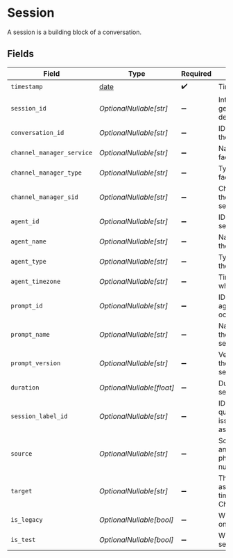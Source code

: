 # Session

A session is a building block of a conversation.


## Fields

| Field                                                                                                                  | Type                                                                                                                   | Required                                                                                                               | Description                                                                                                            | Example                                                                                                                |
| ---------------------------------------------------------------------------------------------------------------------- | ---------------------------------------------------------------------------------------------------------------------- | ---------------------------------------------------------------------------------------------------------------------- | ---------------------------------------------------------------------------------------------------------------------- | ---------------------------------------------------------------------------------------------------------------------- |
| `timestamp`                                                                                                            | [date](https://docs.python.org/3/library/datetime.html#date-objects)                                                   | :heavy_check_mark:                                                                                                     | Timestamp of the session                                                                                               |                                                                                                                        |
| `session_id`                                                                                                           | *OptionalNullable[str]*                                                                                                | :heavy_minus_sign:                                                                                                     | Internal ID of the session, generated based on interaction details                                                     |                                                                                                                        |
| `conversation_id`                                                                                                      | *OptionalNullable[str]*                                                                                                | :heavy_minus_sign:                                                                                                     | ID of the conversation of which the session is a part                                                                  |                                                                                                                        |
| `channel_manager_service`                                                                                              | *OptionalNullable[str]*                                                                                                | :heavy_minus_sign:                                                                                                     | Name of the service used to facilitate the session                                                                     | hedy                                                                                                                   |
| `channel_manager_type`                                                                                                 | *OptionalNullable[str]*                                                                                                | :heavy_minus_sign:                                                                                                     | Type of the service used to facilitate the session                                                                     | voice_sip_v1                                                                                                           |
| `channel_manager_sid`                                                                                                  | *OptionalNullable[str]*                                                                                                | :heavy_minus_sign:                                                                                                     | Channel-manager-side ID of the session (different from session_id)                                                     |                                                                                                                        |
| `agent_id`                                                                                                             | *OptionalNullable[str]*                                                                                                | :heavy_minus_sign:                                                                                                     | ID of the agent with which the session occurred                                                                        |                                                                                                                        |
| `agent_name`                                                                                                           | *OptionalNullable[str]*                                                                                                | :heavy_minus_sign:                                                                                                     | Name of the agent with which the session occurred                                                                      |                                                                                                                        |
| `agent_type`                                                                                                           | *OptionalNullable[str]*                                                                                                | :heavy_minus_sign:                                                                                                     | Type of the agent with which the session occurred                                                                      |                                                                                                                        |
| `agent_timezone`                                                                                                       | *OptionalNullable[str]*                                                                                                | :heavy_minus_sign:                                                                                                     | Timezone of the agent with which the session occurred                                                                  |                                                                                                                        |
| `prompt_id`                                                                                                            | *OptionalNullable[str]*                                                                                                | :heavy_minus_sign:                                                                                                     | ID of the prompt used by the agent with which the session occurred                                                     |                                                                                                                        |
| `prompt_name`                                                                                                          | *OptionalNullable[str]*                                                                                                | :heavy_minus_sign:                                                                                                     | Name of the prompt used by the agent with which the session occurred                                                   |                                                                                                                        |
| `prompt_version`                                                                                                       | *OptionalNullable[str]*                                                                                                | :heavy_minus_sign:                                                                                                     | Version of the prompt used by the agent with which the session occurred                                                |                                                                                                                        |
| `duration`                                                                                                             | *OptionalNullable[float]*                                                                                              | :heavy_minus_sign:                                                                                                     | Duration of the session in seconds                                                                                     |                                                                                                                        |
| `session_label_id`                                                                                                     | *OptionalNullable[str]*                                                                                                | :heavy_minus_sign:                                                                                                     | ID of the label (listing the quality of the session and any issues that occurred) associated with the session          |                                                                                                                        |
| `source`                                                                                                               | *OptionalNullable[str]*                                                                                                | :heavy_minus_sign:                                                                                                     | Source of the session (e.g., for an inbound session, the user's phone number/username/email)                           | +18042221111                                                                                                           |
| `target`                                                                                                               | *OptionalNullable[str]*                                                                                                | :heavy_minus_sign:                                                                                                     | The name of the channel target associated with the agent at the time of the session (see ChannelTargetResponse.target) |                                                                                                                        |
| `is_legacy`                                                                                                            | *OptionalNullable[bool]*                                                                                               | :heavy_minus_sign:                                                                                                     | Whether the session occurred on the legacy Syllable system                                                             |                                                                                                                        |
| `is_test`                                                                                                              | *OptionalNullable[bool]*                                                                                               | :heavy_minus_sign:                                                                                                     | Whether the session is a test session                                                                                  |                                                                                                                        |